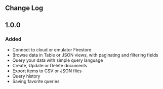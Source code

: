 Change Log
----------
## 1.0.0
### Added
- Connect to cloud or emulator Firestore
- Browse data in Table or JSON views, with paginating and filtering fields
- Query your data with simple query language
- Create, Update or Delete documents
- Export items to CSV or JSON files
- Query history
- Saving favorite queries